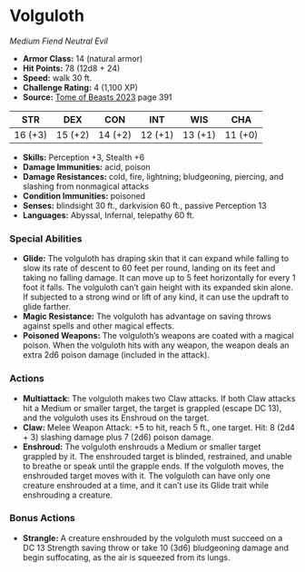 # Volguloth

*Medium* *Fiend* *Neutral Evil*

- **Armor Class:** 14 (natural armor)
- **Hit Points:** 78 (12d8 + 24)
- **Speed:** walk 30 ft.
- **Challenge Rating:** 4 (1,100 XP)
- **Source:** [Tome of Beasts 2023](https://koboldpress.com/kpstore/product/tome-of-beasts-1-2023-edition/) page 391

| STR | DEX | CON | INT | WIS | CHA |
| --- | --- | --- | --- | --- | --- |
| 16 (+3) | 15 (+2) | 14 (+2) | 12 (+1) | 13 (+1) | 11 (+0) |

- **Skills:** Perception +3, Stealth +6
- **Damage Immunities:** acid, poison
- **Damage Resistances:** cold, fire, lightning; bludgeoning, piercing, and slashing from nonmagical attacks
- **Condition Immunities:** poisoned
- **Senses:** blindsight 30 ft., darkvision 60 ft., passive Perception 13
- **Languages:** Abyssal, Infernal, telepathy 60 ft.

### Special Abilities

- **Glide:** The volguloth has draping skin that it can expand while falling to slow its rate of descent to 60 feet per round, landing on its feet and taking no falling damage. It can move up to 5 feet horizontally for every 1 foot it falls. The volguloth can’t gain height with its expanded skin alone. If subjected to a strong wind or lift of any kind, it can use the updraft to glide farther.
- **Magic Resistance:** The volguloth has advantage on saving throws against spells and other magical effects.
- **Poisoned Weapons:** The volguloth’s weapons are coated with a magical poison. When the volguloth hits with any weapon, the weapon deals an extra 2d6 poison damage (included in the attack).

### Actions

- **Multiattack:** The volguloth makes two Claw attacks. If both Claw attacks hit a Medium or smaller target, the target is grappled (escape DC 13), and the volguloth uses its Enshroud on the target.
- **Claw:** Melee Weapon Attack: +5 to hit, reach 5 ft., one target. Hit: 8 (2d4 + 3) slashing damage plus 7 (2d6) poison damage.
- **Enshroud:** The volguloth enshrouds a Medium or smaller target grappled by it. The enshrouded target is blinded, restrained, and unable to breathe or speak until the grapple ends. If the volguloth moves, the enshrouded target moves with it. The volguloth can have only one creature enshrouded at a time, and it can’t use its Glide trait while enshrouding a creature.

### Bonus Actions

- **Strangle:** A creature enshrouded by the volguloth must succeed on a DC 13 Strength saving throw or take 10 (3d6) bludgeoning damage and begin suffocating, as the air is squeezed from its lungs.
